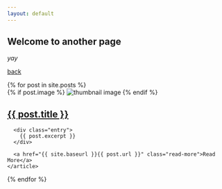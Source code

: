 ```yaml
---
layout: default
---
```


## Welcome to another page

_yay_

[back](./)

<div class="posts">
  {% for post in site.posts %}
    <article class="post">
      <div class="post_header">
      {% if post.image %}
      <img src="/assets/images/{{post.image}}" alt="thumbnail image">
      {% endif %}
      <h1><a href="{{ site.baseurl }}{{ post.url }}">{{ post.title }}</a></h1>
      </div>

      <div class="entry">
        {{ post.excerpt }}
      </div>

      <a href="{{ site.baseurl }}{{ post.url }}" class="read-more">Read More</a>
    </article>
  {% endfor %}
</div>
